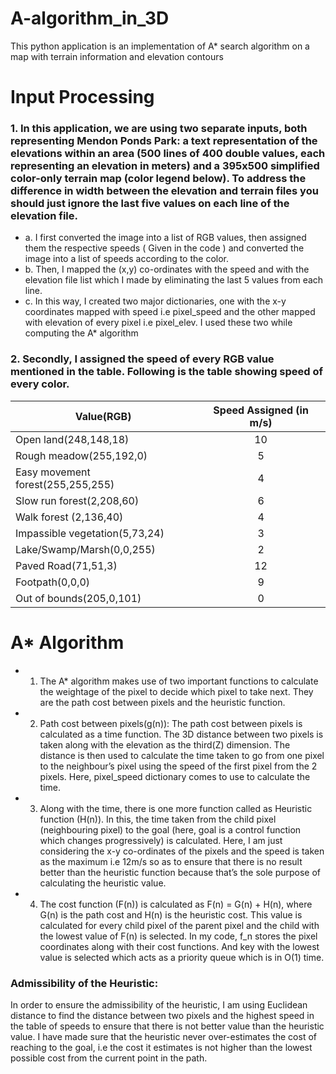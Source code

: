 # A-algorithm_in_3D
This python application is an implementation of A* search algorithm on a map with terrain information and elevation contours

# Input Processing
### 1. In this application, we are using two separate inputs, both representing Mendon Ponds Park: a text representation of the elevations within an area (500 lines of 400 double values, each representing an elevation in meters) and a 395x500 simplified color-only terrain map (color legend below). To address the difference in width between the elevation and terrain files you should just ignore the last five values on each line of the elevation file.
* a. I first converted the image into a list of RGB values, then assigned them the respective speeds ( Given in the code ) and converted the image into a list of speeds according to the color.
* b. Then, I mapped the (x,y) co-ordinates with the speed and with the elevation file list which I made by eliminating the last 5 values from each line.
* c. In this way, I created two major dictionaries, one with the x-y coordinates mapped with speed i.e pixel_speed and the other mapped with elevation of every pixel i.e         pixel_elev. I used these two while computing the A* algorithm
### 2. Secondly, I assigned the speed of every RGB value mentioned in the table. Following is the table showing speed of every color.
| Value(RGB)    | Speed Assigned (in m/s)
| ------------- |:-------------:
| Open land(248,148,18)      | 10 
| Rough meadow(255,192,0)      | 5      
| Easy movement forest(255,255,255)| 4
| Slow run forest(2,208,60)| 6
| Walk forest (2,136,40) | 4
| Impassible vegetation(5,73,24) | 3
| Lake/Swamp/Marsh(0,0,255) | 2
| Paved Road(71,51,3) | 12
| Footpath(0,0,0) | 9
| Out of bounds(205,0,101) | 0

# A* Algorithm
* 1. The A* algorithm makes use of two important functions to calculate the weightage of the pixel to decide which pixel to take next. They are the path cost between pixels and the heuristic function.
* 2. Path cost between pixels(g(n)): The path cost between pixels is calculated as a time function. The 3D distance between two pixels is taken along with the elevation as the third(Z) dimension. The distance is then used to calculate the time taken to go from one pixel to the neighbour’s pixel using the speed of the first pixel from the 2 pixels. Here, pixel_speed dictionary comes to use to calculate the time.
* 3. Along with the time, there is one more function called as Heuristic function (H(n)). In this, the time taken from the child pixel (neighbouring pixel) to the goal (here, goal is a control function which changes progressively) is calculated. Here, I am just considering the x-y co-ordinates of the pixels and the speed is taken as the maximum i.e 12m/s so as to ensure that there is no result better than the heuristic function because that’s the sole purpose of calculating the heuristic value.
* 4. The cost function (F(n)) is calculated as F(n) = G(n) + H(n), where G(n) is the path cost and H(n) is the heuristic cost. This value is calculated for every child pixel of the parent pixel and the child with the lowest value of F(n) is selected. In my code, f_n stores the pixel coordinates along with their cost functions. And key with the lowest value is selected which acts as a priority queue which is in O(1) time.

### Admissibility of the Heuristic:
In order to ensure the admissibility of the heuristic, I am using Euclidean distance to find the distance between two pixels and the highest speed in the table of speeds to ensure that there is not better value than the heuristic value. I have made sure that the heuristic never over-estimates the cost of reaching to the goal, i.e the cost it estimates is not higher than the lowest possible cost from the current point in the path.

